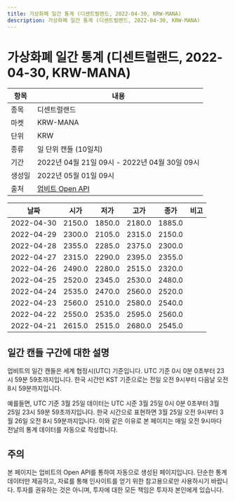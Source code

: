 ```yaml
---
title: 가상화폐 일간 통계 (디센트럴랜드, 2022-04-30, KRW-MANA)
description: 가상화폐 일간 통계 (디센트럴랜드, 2022-04-30, KRW-MANA)
---
```



가상화폐 일간 통계 (디센트럴랜드, 2022-04-30, KRW-MANA)
===

|항목|내용|
|--|--|
|종목|디센트럴랜드|
|마켓|KRW-MANA|
|단위|KRW|
|종류|일 단위 캔들 (10일치)|
|기간|2022년 04월 21일 09시 - 2022년 04월 30일 09시|
|생성일|2022년 05월 01일 09시|
|출처|[업비트 Open API](https://docs.upbit.com)|


|날짜|시가|저가|고가|종가|비고|
|--|--|--|--|--|--|
|2022-04-30|2150.0|1850.0|2180.0|1885.0|    |
|2022-04-29|2300.0|2105.0|2315.0|2150.0|    |
|2022-04-28|2355.0|2285.0|2375.0|2300.0|    |
|2022-04-27|2315.0|2290.0|2395.0|2355.0|    |
|2022-04-26|2490.0|2280.0|2515.0|2320.0|    |
|2022-04-25|2520.0|2345.0|2530.0|2480.0|    |
|2022-04-24|2535.0|2470.0|2560.0|2520.0|    |
|2022-04-23|2560.0|2510.0|2580.0|2540.0|    |
|2022-04-22|2550.0|2535.0|2595.0|2560.0|    |
|2022-04-21|2615.0|2515.0|2680.0|2545.0|    |


일간 캔들 구간에 대한 설명
---


업비트의 일간 캔들은 세계 협정시(UTC) 기준입니다. 
UTC 기준 0시 0분 0초부터 23시 59분 59초까지입니다. 
한국 시간인 KST 기준으로는 전일 오전 9시부터 다음날 오전 8시 59분까지입니다. 


예를들면, UTC 기준 3월 25일 데이터는 UTC 시준 3월 25일 0시 0분 0초부터 3월 25일 23시 59분 59초까지입니다. 
한국 시간으로 표현하면 3월 25일 오전 9시부터 3월 26일 오전 8시 59분까지입니다. 
이와 같은 이유로 본 페이지는 매일 오전 9시마다 전날의 통계 데이터를 자동으로 작성합니다. 


주의
---


본 페이지는 업비트의 Open API를 통하여 자동으로 생성된 페이지입니다. 
단순한 통계 데이터만 제공하고, 자료를 통해 인사이트를 얻기 위한 참고용으로만 사용하시기 바랍니다. 
투자를 권유하는 것은 아니며, 투자에 대한 모든 책임은 투자자 본인에게 있습니다. 
